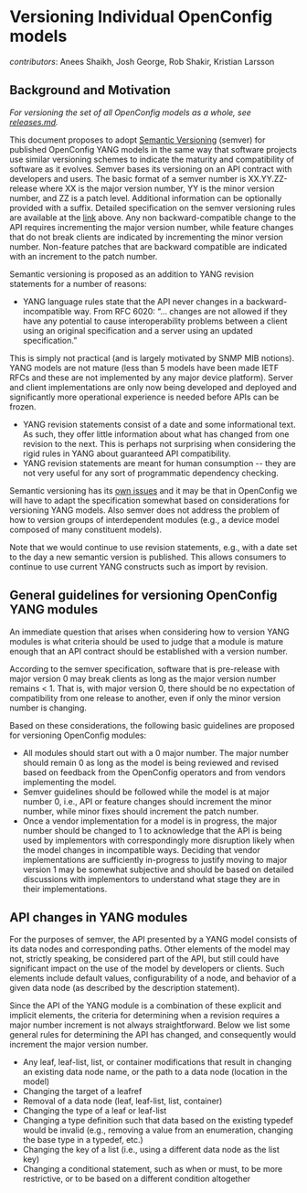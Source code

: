 # Versioning Individual OpenConfig models

<em>contributors</em>: Anees Shaikh, Josh George, Rob Shakir, Kristian Larsson<br>

## Background and Motivation

*For versioning the set of all OpenConfig models as a whole, see
[releases.md](releases.md).*

This document proposes to adopt [Semantic Versioning](http://semver.org/)
(semver) for published OpenConfig YANG models in the same way that software
projects use similar versioning schemes to indicate the maturity and
compatibility of software as it evolves. Semver bases its versioning on an API
contract with developers and users. The basic format of a semver number is
XX.YY.ZZ-release where XX is the major version number, YY is the minor version
number, and ZZ is a patch level. Additional information can be optionally
provided with a suffix. Detailed specification on the semver versioning rules
are available at the [link](http://semver.org/) above. Any non
backward-compatible change to the API requires incrementing the major version
number, while feature changes that do not break clients are indicated by
incrementing the minor version number. Non-feature patches that are backward
compatible are indicated with an increment to the patch number.

Semantic versioning is proposed as an addition to YANG revision statements for a
number of reasons:

*   YANG language rules state that the API never changes in a
    backward-incompatible way. From RFC 6020: “... changes are not allowed if
    they have any potential to cause interoperability problems between a client
    using an original specification and a server using an updated
    specification.”

This is simply not practical (and is largely motivated by SNMP MIB notions).
YANG models are not mature (less than 5 models have been made IETF RFCs and
these are not implemented by any major device platform). Server and client
implementations are only now being developed and deployed and significantly more
operational experience is needed before APIs can be frozen.

*   YANG revision statements consist of a date and some informational text. As
    such, they offer little information about what has changed from one revision
    to the next. This is perhaps not surprising when considering the rigid rules
    in YANG about guaranteed API compatibility.
*   YANG revision statements are meant for human consumption -- they are not
    very useful for any sort of programmatic dependency checking.

Semantic versioning has its
[own issues](https://gist.github.com/jashkenas/cbd2b088e20279ae2c8e) and it may
be that in OpenConfig we will have to adapt the specification somewhat based on
considerations for versioning YANG models. Also semver does not address the
problem of how to version groups of interdependent modules (e.g., a device model
composed of many constituent models).

Note that we would continue to use revision statements, e.g., with a date set to
the day a new semantic version is published. This allows consumers to continue
to use current YANG constructs such as import by revision.

## General guidelines for versioning OpenConfig YANG modules

An immediate question that arises when considering how to version YANG modules
is what criteria should be used to judge that a module is mature enough that an
API contract should be established with a version number.

According to the semver specification, software that is pre-release with major
version 0 may break clients as long as the major version number remains < 1.
That is, with major version 0, there should be no expectation of compatibility
from one release to another, even if only the minor version number is changing.

Based on these considerations, the following basic guidelines are proposed for
versioning OpenConfig modules:

*   All modules should start out with a 0 major number. The major number should
    remain 0 as long as the model is being reviewed and revised based on
    feedback from the OpenConfig operators and from vendors implementing the
    model.
*   Semver guidelines should be followed while the model is at major number 0,
    i.e., API or feature changes should increment the minor number, while minor
    fixes should increment the patch number.
*   Once a vendor implementation for a model is in progress, the major number
    should be changed to 1 to acknowledge that the API is being used by
    implementors with correspondingly more disruption likely when the model
    changes in incompatible ways. Deciding that vendor implementations are
    sufficiently in-progress to justify moving to major version 1 may be
    somewhat subjective and should be based on detailed discussions with
    implementors to understand what stage they are in their implementations.

## API changes in YANG modules

For the purposes of semver, the API presented by a YANG model consists of its
data nodes and corresponding paths. Other elements of the model may not,
strictly speaking, be considered part of the API, but still could have
significant impact on the use of the model by developers or clients. Such
elements include default values, configurability of a node, and behavior of a
given data node (as described by the description statement).

Since the API of the YANG module is a combination of these explicit and implicit
elements, the criteria for determining when a revision requires a major number
increment is not always straightforward. Below we list some general rules for
determining the API has changed, and consequently would increment the major
version number.

*   Any leaf, leaf-list, list, or container modifications that result in
    changing an existing data node name, or the path to a data node (location in
    the model)
*   Changing the target of a leafref
*   Removal of a data node (leaf, leaf-list, list, container)
*   Changing the type of a leaf or leaf-list
*   Changing a type definition such that data based on the existing typedef
    would be invalid (e.g., removing a value from an enumeration, changing the
    base type in a typedef, etc.)
*   Changing the key of a list (i.e., using a different data node as the list
    key)
*   Changing a conditional statement, such as when or must, to be more
    restrictive, or to be based on a different condition altogether
